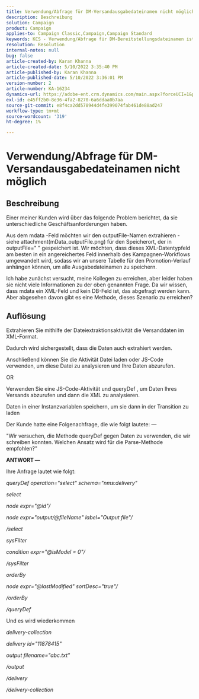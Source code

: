 ```yaml
---
title: Verwendung/Abfrage für DM-Versandausgabedateinamen nicht möglich
description: Beschreibung
solution: Campaign
product: Campaign
applies-to: Campaign Classic,Campaign,Campaign Standard
keywords: KCS - Verwendung/Abfrage für DM-Bereitstellungsdateinamen ist nicht möglich
resolution: Resolution
internal-notes: null
bug: false
article-created-by: Karan Khanna
article-created-date: 5/10/2022 3:35:40 PM
article-published-by: Karan Khanna
article-published-date: 5/10/2022 3:36:01 PM
version-number: 2
article-number: KA-16234
dynamics-url: https://adobe-ent.crm.dynamics.com/main.aspx?forceUCI=1&pagetype=entityrecord&etn=knowledgearticle&id=43c42ad4-76d0-ec11-a7b5-00224809c556
exl-id: e45ff2b0-8e36-4fa2-8270-6a6ddaa0b7aa
source-git-commit: e8f4ca2dd578944d4fe399074fab461de88ad247
workflow-type: tm+mt
source-wordcount: '319'
ht-degree: 1%

---
```


# Verwendung/Abfrage für DM-Versandausgabedateinamen nicht möglich

## Beschreibung


Einer meiner Kunden wird über das folgende Problem berichtet, da sie unterschiedliche Geschäftsanforderungen haben.

Aus dem mdata -Feld möchten wir den outputFile-Namen extrahieren - siehe attachment(mData_outputFile.png) für den Speicherort, der in outputFile=&quot; &quot; gespeichert ist. Wir möchten, dass dieses XML-Datentypfeld am besten in ein angereichertes Feld innerhalb des Kampagnen-Workflows umgewandelt wird, sodass wir an unsere Tabelle für den Promotion-Verlauf anhängen können, um alle Ausgabedateinamen zu speichern.

Ich habe zunächst versucht, meine Kollegen zu erreichen, aber leider haben sie nicht viele Informationen zu der oben genannten Frage. Da wir wissen, dass mdata ein XML-Feld und kein DB-Feld ist, das abgefragt werden kann. Aber abgesehen davon gibt es eine Methode, dieses Szenario zu erreichen?


## Auflösung


Extrahieren Sie mithilfe der Dateiextraktionsaktivität die Versanddaten im XML-Format.



Dadurch wird sichergestellt, dass die Daten auch extrahiert werden.



Anschließend können Sie die Aktivität Datei laden oder JS-Code verwenden, um diese Datei zu analysieren und Ihre Daten abzurufen.



OR



Verwenden Sie eine JS-Code-Aktivität und queryDef , um Daten Ihres Versands abzurufen und dann die XML zu analysieren.



Daten in einer Instanzvariablen speichern, um sie dann in der Transition zu laden





Der Kunde hatte eine Folgenachfrage, die wie folgt lautete: —

&quot;Wir versuchen, die Methode queryDef gegen Daten zu verwenden, die wir schreiben konnten. Welchen Ansatz wird für die Parse-Methode empfohlen?&quot;



<b>ANTWORT —</b>

Ihre Anfrage lautet wie folgt:



*queryDef operation=&quot;select&quot; schema=&quot;nms:delivery&quot;*

*select*

*node expr=&quot;@id&quot;/*

*node expr=&quot;output/@fileName&quot; label=&quot;Output file&quot;/*

*/select*

*sysFilter*

*condition expr=&quot;@isModel = 0&quot;/*

*/sysFilter*

*orderBy*

*node expr=&quot;@lastModified&quot; sortDesc=&quot;true&quot;/*

*/orderBy*

*/queryDef*



Und es wird wiederkommen

*delivery-collection*

*delivery id=&quot;11878415&quot;*

*output filename=&quot;abc.txt&quot;*

*/output*

*/delivery*

*/delivery-collection*
